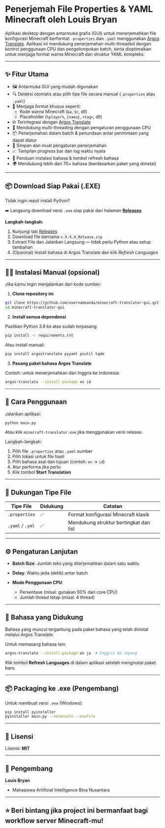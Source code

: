 # Penerjemah File Properties & YAML Minecraft oleh Louis Bryan

Aplikasi desktop dengan antarmuka grafis (GUI) untuk menerjemahkan file konfigurasi Minecraft berformat `.properties` dan `.yaml` menggunakan [Argos Translate](https://www.argosopentech.com/). Aplikasi ini mendukung penerjemahan multi-threaded dengan kontrol penggunaan CPU dan pengelompokan batch, serta dioptimalkan untuk menjaga format warna Minecraft dan struktur YAML kompleks.

---

## ✨ Fitur Utama

- 🖼️ Antarmuka GUI yang mudah digunakan
- 🔍 Deteksi otomatis atau pilih tipe file secara manual (`.properties` atau `.yaml`)
- 🎨 Menjaga format khusus seperti:
  - Kode warna Minecraft (`&a`, `§c`, dll)
  - Placeholder (`%player%`, `{nama}`, `<tag>`, dll)
- 🌐 Terintegrasi dengan [Argos Translate](https://www.argosopentech.com/)
- 🧵 Mendukung multi-threading dengan pengaturan penggunaan CPU
- 📦 Penerjemahan dalam batch & penundaan antar permintaan yang dapat diatur
- 💾 Simpan dan muat pengaturan penerjemahan
- 📈 Tampilan progress bar dan log waktu nyata
- 📘 Panduan instalasi bahasa & tombol refresh bahasa
- 🌍 Mendukung lebih dari 70+ bahasa (berdasarkan paket yang diinstal)

---

## 📦 Download Siap Pakai (.EXE)

Tidak ingin repot install Python?

➡️ Langsung download versi `.exe` siap pakai dari halaman **[Releases](https://github.com/SukaSingkong/MinecraftFileTranslator/releases/tag/Release)**

**Langkah-langkah:**

1. Kunjungi tab [Releases](https://github.com/SukaSingkong/MinecraftFileTranslator/releases/tag/Release)
2. Download file bernama `v.X.X.X_Release.zip`
3. Extract File dan Jalankan Langsung — tidak perlu Python atau setup tambahan
4. (Opsional) Install bahasa di Argos Translate dan klik *Refresh Languages*

---

## 🧑‍💻 Instalasi Manual (opsional)

Jika kamu ingin menjalankan dari kode sumber:

1. **Clone repository ini**

```bash
git clone https://github.com/usernameanda/minecraft-translator-gui.git
cd minecraft-translator-gui
````

2. **Install semua dependensi**

Pastikan Python 3.8 ke atas sudah terpasang.

```bash
pip install -r requirements.txt
```

Atau install manual:

```bash
pip install argostranslate pyyaml psutil tqdm
```

3. **Pasang paket bahasa Argos Translate**

Contoh: untuk menerjemahkan dari Inggris ke Indonesia:

```bash
argos-translate --install-package en id
```

---

## 🚀 Cara Penggunaan

Jalankan aplikasi:

```bash
python main.py
```

Atau klik `minecraft-translator.exe` jika menggunakan versi release.

Langkah-langkah:

1. Pilih file `.properties` atau `.yaml` sumber
2. Pilih lokasi untuk file hasil
3. Pilih bahasa asal dan tujuan (contoh: `en` → `id`)
4. Atur performa jika perlu
5. Klik tombol **Start Translation**

---

## 📂 Dukungan Tipe File

| Tipe File        | Didukung | Catatan                                |
| ---------------- | -------- | -------------------------------------- |
| `.properties`    | ✅        | Format konfigurasi Minecraft klasik    |
| `.yaml` / `.yml` | ✅        | Mendukung struktur bertingkat dan list |

---

## ⚙️ Pengaturan Lanjutan

* **Batch Size**: Jumlah teks yang diterjemahkan dalam satu waktu
* **Delay**: Waktu jeda (detik) antar batch
* **Mode Penggunaan CPU**:

  * Persentase (misal: gunakan 50% dari core CPU)
  * Jumlah thread tetap (misal: 4 thread)

---

## 💬 Bahasa yang Didukung

Bahasa yang muncul tergantung pada paket bahasa yang telah diinstal melalui Argos Translate.

Untuk memasang bahasa lain:

```bash
argos-translate --install-package en ja  # Inggris ke Jepang
```

Klik tombol **Refresh Languages** di dalam aplikasi setelah menginstal paket baru.

---

## 📦 Packaging ke .exe (Pengembang)

Untuk membuat versi `.exe` (Windows):

```bash
pip install pyinstaller
pyinstaller main.py --noconsole --onefile
```

---

## 📄 Lisensi

Lisensi: **MIT**

---

## 👤 Pengembang

**Louis Bryan**
- Mahasiswa Artificial Intelligence Bina Nusantara

---

## ⭐ Beri bintang jika project ini bermanfaat bagi workflow server Minecraft-mu!

